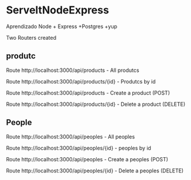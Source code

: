 # ServeltNodeExpress
Aprendizado Node + Express +Postgres +yup

Two Routers created
## produtc
Route http://localhost:3000/api/products  - All produtcs

Route http://localhost:3000/api/products/{id}  - Produtcs by id

Route http://localhost:3000/api/products  - Create a product (POST)

Route http://localhost:3000/api/products/{id}   - Delete a product (DELETE)


## People
Route http://localhost:3000/api/peoples  - All peoples

Route http://localhost:3000/api/peoples/{id}  - peoples by id

Route http://localhost:3000/api/peoples  - Create a peoples (POST)

Route http://localhost:3000/api/peoples/{id} - Delete a peoples (DELETE)


